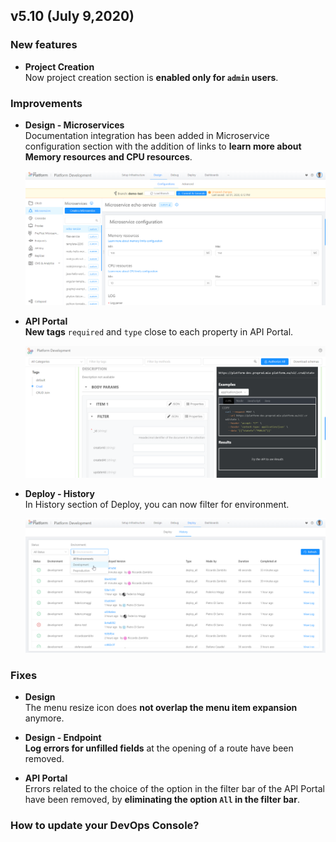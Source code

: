 ## v5.10 (July 9,2020)

### New features

* **Project Creation**        
    Now project creation section is **enabled only for `admin` users**.


### Improvements

* **Design - Microservices**        
    Documentation integration has been added in Microservice configuration section with the addition of links to **learn more about Memory resources and CPU resources**.

    ![link-resources](img/link-resources.png)

* **API Portal**        
    **New tags** `required` and `type` close to each property in API Portal.

    ![apiportal-strings](img/apiportal-strings.png)

* **Deploy - History**        
    In History section of Deploy, you can now filter for environment.

    ![deploy-filter](img/deploy-filter.png)

### Fixes

* **Design**            
    The menu resize icon does **not overlap the menu item expansion** anymore.

* **Design - Endpoint**            
    **Log errors for unfilled fields** at the opening of a route have been removed.

* **API Portal**        
    Errors related to the choice of the option in the filter bar of the API Portal have been removed, by **eliminating the option `All` in the filter bar**.

### How to update your DevOps Console?

